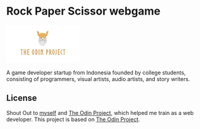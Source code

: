 # Rock Paper Scissor webgame

<img src ="./resources/The-Odin-Project.png" height="100px">

A game developer startup from Indonesia founded by college students, consisting of programmers, visual artists, audio artists, and story writers.

## License

Shout Out to [myself](https://www.instagram.com/bluegamedev/?igsh=eTc2dXkwdndlNjhr) and [The Odin Project](https://www.theodinproject.com/), which helped me train as a web developer. This project is based on [The Odin Project](https://www.theodinproject.com/).